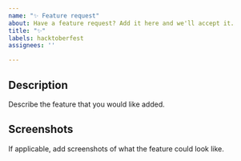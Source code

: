 ```yaml
---
name: "✨ Feature request"
about: Have a feature request? Add it here and we'll accept it.
title: "✨"
labels: hacktoberfest
assignees: ''

---
```


## Description
Describe the feature that you would like added.

## Screenshots
If applicable, add screenshots of what the feature could look like.
